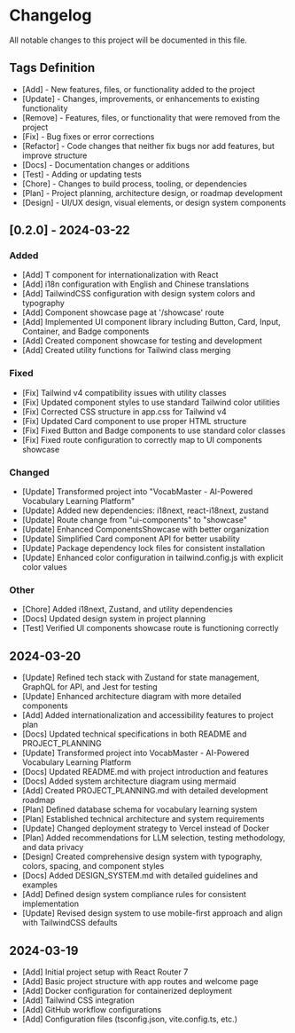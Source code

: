 # Changelog

All notable changes to this project will be documented in this file.

## Tags Definition
- [Add] - New features, files, or functionality added to the project
- [Update] - Changes, improvements, or enhancements to existing functionality
- [Remove] - Features, files, or functionality that were removed from the project
- [Fix] - Bug fixes or error corrections
- [Refactor] - Code changes that neither fix bugs nor add features, but improve structure
- [Docs] - Documentation changes or additions
- [Test] - Adding or updating tests
- [Chore] - Changes to build process, tooling, or dependencies
- [Plan] - Project planning, architecture design, or roadmap development
- [Design] - UI/UX design, visual elements, or design system components

## [0.2.0] - 2024-03-22
### Added
- [Add] T component for internationalization with React
- [Add] i18n configuration with English and Chinese translations
- [Add] TailwindCSS configuration with design system colors and typography
- [Add] Component showcase page at '/showcase' route
- [Add] Implemented UI component library including Button, Card, Input, Container, and Badge components
- [Add] Created component showcase for testing and development 
- [Add] Created utility functions for Tailwind class merging

### Fixed
- [Fix] Tailwind v4 compatibility issues with utility classes
- [Fix] Updated component styles to use standard Tailwind color utilities
- [Fix] Corrected CSS structure in app.css for Tailwind v4
- [Fix] Updated Card component to use proper HTML structure
- [Fix] Fixed Button and Badge components to use standard color classes
- [Fix] Fixed route configuration to correctly map to UI components showcase

### Changed
- [Update] Transformed project into "VocabMaster - AI-Powered Vocabulary Learning Platform"
- [Update] Added new dependencies: i18next, react-i18next, zustand
- [Update] Route change from "ui-components" to "showcase"
- [Update] Enhanced ComponentsShowcase with better organization
- [Update] Simplified Card component API for better usability
- [Update] Package dependency lock files for consistent installation
- [Update] Enhanced color configuration in tailwind.config.js with explicit color values

### Other
- [Chore] Added i18next, Zustand, and utility dependencies
- [Docs] Updated design system in project planning
- [Test] Verified UI components showcase route is functioning correctly

## 2024-03-20
- [Update] Refined tech stack with Zustand for state management, GraphQL for API, and Jest for testing
- [Update] Enhanced architecture diagram with more detailed components
- [Add] Added internationalization and accessibility features to project plan
- [Docs] Updated technical specifications in both README and PROJECT_PLANNING
- [Update] Transformed project into VocabMaster - AI-Powered Vocabulary Learning Platform
- [Docs] Updated README.md with project introduction and features
- [Docs] Added system architecture diagram using mermaid
- [Add] Created PROJECT_PLANNING.md with detailed development roadmap
- [Plan] Defined database schema for vocabulary learning system
- [Plan] Established technical architecture and system requirements
- [Update] Changed deployment strategy to Vercel instead of Docker
- [Plan] Added recommendations for LLM selection, testing methodology, and data privacy
- [Design] Created comprehensive design system with typography, colors, spacing, and component styles
- [Docs] Added DESIGN_SYSTEM.md with detailed guidelines and examples
- [Add] Defined design system compliance rules for consistent implementation
- [Update] Revised design system to use mobile-first approach and align with TailwindCSS defaults

## 2024-03-19
- [Add] Initial project setup with React Router 7
- [Add] Basic project structure with app routes and welcome page
- [Add] Docker configuration for containerized deployment
- [Add] Tailwind CSS integration
- [Add] GitHub workflow configurations
- [Add] Configuration files (tsconfig.json, vite.config.ts, etc.) 
